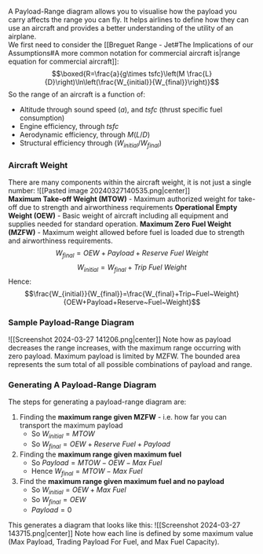 A Payload-Range diagram allows you to visualise how the payload you carry affects the range you can fly. It helps airlines to define how they can use an aircraft and provides a better understanding of the utility of an airplane.
\
We first need to consider the [[Breguet Range - Jet#The Implications of our Assumptions#A more common notation for commercial aircraft is|range equation for commercial aircraft]]:
$$\boxed{R=\frac{a}{g\times tsfc}\left(M \frac{L}{D}\right)\ln\left(\frac{W_{initial}}{W_{final}}\right)}$$
So the range of an aircraft is a function of:
- Altitude through sound speed ($a$), and $tsfc$ (thrust specific fuel consumption)
- Engine efficiency, through $tsfc$
- Aerodynamic efficiency, through $M(L/D)$
- Structural efficiency through $(W_{initial}/W_{final})$
### Aircraft Weight
There are many components within the aircraft weight, it is not just a single number:
![[Pasted image 20240327140535.png|center]]
\
**Maximum Take-off Weight (MTOW)** - Maximum authorized weight for take-off due to strength and airworthiness requirements
**Operational Empty Weight (OEW)** - Basic weight of aircraft including all equipment and supplies needed for standard operation.
**Maximum Zero Fuel Weight (MZFW)** - Maximum weight allowed before fuel is loaded due to strength and airworthiness requirements.
$$W_{final}=OEW+Payload+Reserve~Fuel~Weight$$
$$W_{initial}=W_{final}+Trip~Fuel~Weight$$
Hence:
$$\frac{W_{initial}}{W_{final}}=\frac{W_{final}+Trip~Fuel~Weight}{OEW+Payload+Reserve~Fuel~Weight}$$
### Sample Payload-Range Diagram
![[Screenshot 2024-03-27 141206.png|center]]
Note how as payload decreases the range increases, with the maximum range occurring with zero payload. Maximum payload is limited by MZFW. The bounded area represents the sum total of all possible combinations of payload and range.
### Generating A Payload-Range Diagram
The steps for generating a payload-range diagram are:
1) Finding the **maximum range given MZFW** - i.e. how far you can transport the maximum payload
	- So $W_{initial}=MTOW$
	- So $W_{final}=OEW+Reserve~Fuel+Payload$
2) Finding the **maximum range given maximum fuel**
	- So $Payload=MTOW-OEW-Max~Fuel$
	- Hence $W_{final}=MTOW-Max~Fuel$ 
3) Find the **maximum range given maximum fuel and no payload**
	- So $W_{initial}=OEW+Max~Fuel$
	- So $W_{final}=OEW$
	- $Payload=0$

This generates a diagram that looks like this:
![[Screenshot 2024-03-27 143715.png|center]]
Note how each line is defined by some maximum value (Max Payload, Trading Payload For Fuel, and Max Fuel Capacity).